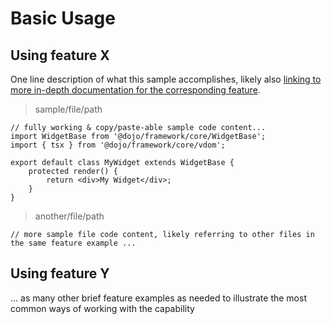 # Basic Usage

## Using feature X

One line description of what this sample accomplishes, likely also [linking to more in-depth documentation for the corresponding feature](./supplemental.md#feature-xx).

> sample/file/path

```tsx
// fully working & copy/paste-able sample code content...
import WidgetBase from '@dojo/framework/core/WidgetBase';
import { tsx } from '@dojo/framework/core/vdom';

export default class MyWidget extends WidgetBase {
	protected render() {
		return <div>My Widget</div>;
	}
}
```

> another/file/path

```tsx
// more sample file code content, likely referring to other files in the same feature example ...
```

## Using feature Y

... as many other brief feature examples as needed to illustrate the most common ways of working with the capability
